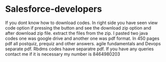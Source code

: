 # Salesforce-developers
If you dont know how to download codes. 
In right side you have seen view code option if pressing the button and see the download zip option and after download zip file.
extract the files from the zip.
I pasted two java codes one was google drive and another one was pdf format.
In 450 pages pdf all postquiz, prequiz and other answers.
agile fundamentals and Devops separate pdf.
Rbdms codes haave separatre pdf.
If you have any queries contact me if it is necessary my number is 8464980203

